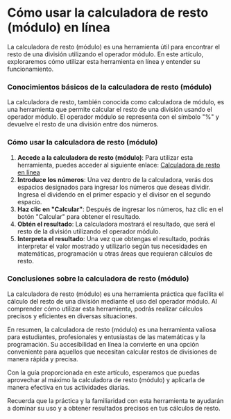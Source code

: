 Cómo usar la calculadora de resto (módulo) en línea
===================================================

La calculadora de resto (módulo) es una herramienta útil para encontrar el resto de una división utilizando el operador módulo. En este artículo, exploraremos cómo utilizar esta herramienta en línea y entender su funcionamiento.

### Conocimientos básicos de la calculadora de resto (módulo)

La calculadora de resto, también conocida como calculadora de módulo, es una herramienta que permite calcular el resto de una división usando el operador módulo. El operador módulo se representa con el símbolo "%" y devuelve el resto de una división entre dos números.

### Cómo usar la calculadora de resto (módulo)

1. **Accede a la calculadora de resto (módulo)**: Para utilizar esta herramienta, puedes acceder al siguiente enlace: [Calculadora de resto en línea](https://www.onlinecalculatorsfree.com/es/math/remainder-calculator.html)
2. **Introduce los números**: Una vez dentro de la calculadora, verás dos espacios designados para ingresar los números que deseas dividir. Ingresa el dividendo en el primer espacio y el divisor en el segundo espacio.
3. **Haz clic en "Calcular"**: Después de ingresar los números, haz clic en el botón "Calcular" para obtener el resultado.
4. **Obtén el resultado**: La calculadora mostrará el resultado, que será el resto de la división utilizando el operador módulo.
5. **Interpreta el resultado**: Una vez que obtengas el resultado, podrás interpretar el valor mostrado y utilizarlo según tus necesidades en matemáticas, programación u otras áreas que requieran cálculos de resto.

### Conclusiones sobre la calculadora de resto (módulo)

La calculadora de resto (módulo) es una herramienta práctica que facilita el cálculo del resto de una división mediante el uso del operador módulo. Al comprender cómo utilizar esta herramienta, podrás realizar cálculos precisos y eficientes en diversas situaciones.

En resumen, la calculadora de resto (módulo) es una herramienta valiosa para estudiantes, profesionales y entusiastas de las matemáticas y la programación. Su accesibilidad en línea la convierte en una opción conveniente para aquellos que necesitan calcular restos de divisiones de manera rápida y precisa.

Con la guía proporcionada en este artículo, esperamos que puedas aprovechar al máximo la calculadora de resto (módulo) y aplicarla de manera efectiva en tus actividades diarias.

Recuerda que la práctica y la familiaridad con esta herramienta te ayudarán a dominar su uso y a obtener resultados precisos en tus cálculos de resto.